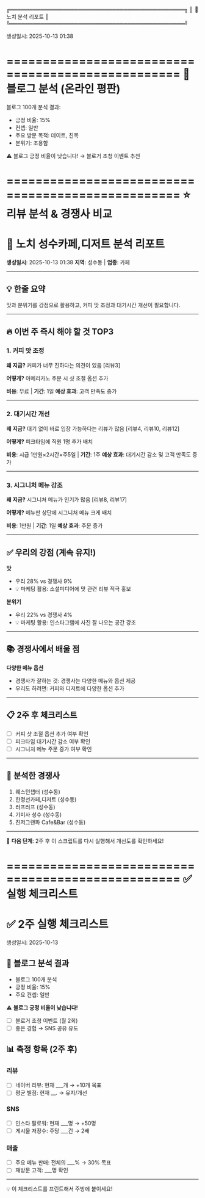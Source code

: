 
╔══════════════════════════════════════════════╗
║       🏪 노치 분석 리포트           ║
╚══════════════════════════════════════════════╝

생성일시: 2025-10-13 01:38


==================================================
📱 블로그 분석 (온라인 평판)
==================================================

블로그 100개 분석 결과:
- 긍정 비율: 15%
- 컨셉: 일반
- 주요 방문 목적: 데이트, 친목
- 분위기: 조용함

⚠️ 블로그 긍정 비율이 낮습니다!
   → 블로거 초청 이벤트 추천


==================================================
⭐ 리뷰 분석 & 경쟁사 비교
==================================================

# 🏪 노치 성수카페,디저트 분석 리포트

**생성일시**: 2025-10-13 01:38
**지역**: 성수동 | **업종**: 카페

---

## 💡 한줄 요약

맛과 분위기를 강점으로 활용하고, 커피 맛 조정과 대기시간 개선이 필요합니다.

---

## 🔥 이번 주 즉시 해야 할 것 TOP3

### 1. 커피 맛 조정

**왜 지금?**
커피가 너무 진하다는 의견이 있음 [리뷰3]

**어떻게?**
아메리카노 주문 시 샷 조절 옵션 추가

**비용**: 무료 | **기간**: 1일
**예상 효과**: 고객 만족도 증가

---

### 2. 대기시간 개선

**왜 지금?**
대기 없이 바로 입장 가능하다는 리뷰가 많음 [리뷰4, 리뷰10, 리뷰12]

**어떻게?**
피크타임에 직원 1명 추가 배치

**비용**: 시급 1만원×2시간×주5일 | **기간**: 1주
**예상 효과**: 대기시간 감소 및 고객 만족도 증가

---

### 3. 시그니처 메뉴 강조

**왜 지금?**
시그니처 메뉴가 인기가 많음 [리뷰8, 리뷰17]

**어떻게?**
메뉴판 상단에 시그니처 메뉴 크게 배치

**비용**: 1만원 | **기간**: 1일
**예상 효과**: 주문 증가

---

## ✅ 우리의 강점 (계속 유지!)

**맛**
- 우리 28% vs 경쟁사 9%
- 💡 마케팅 활용: 소셜미디어에 맛 관련 리뷰 적극 홍보

**분위기**
- 우리 22% vs 경쟁사 4%
- 💡 마케팅 활용: 인스타그램에 사진 잘 나오는 공간 강조

---

## 📚 경쟁사에서 배울 점

**다양한 메뉴 옵션**
- 경쟁사가 잘하는 것: 경쟁사는 다양한 메뉴와 옵션 제공
- 우리도 하려면: 커피와 디저트에 다양한 옵션 추가

---

## 📋 2주 후 체크리스트

- [ ] 커피 샷 조절 옵션 추가 여부 확인
- [ ] 피크타임 대기시간 감소 여부 확인
- [ ] 시그니처 메뉴 주문 증가 여부 확인

---

## 📌 분석한 경쟁사

1. 웨스턴챕터 (성수동)
2. 한정선카페,디저트 (성수동)
3. 러프러프 (성수동)
4. 기미사 성수 (성수동)
5. 진저그랜파 Cafe&Bar (성수동)

---

💾 **다음 단계**: 2주 후 이 스크립트를 다시 실행해서 개선도를 확인하세요!



==================================================
✅ 실행 체크리스트
==================================================


# ✅ 2주 실행 체크리스트

생성일시: 2025-10-13

## 📱 블로그 분석 결과

- 블로그 100개 분석
- 긍정 비율: 15%
- 주요 컨셉: 일반

⚠️ **블로그 긍정 비율이 낮습니다!**
- [ ] 블로거 초청 이벤트 (월 2회)
- [ ] 좋은 경험 → SNS 공유 유도

## 📊 측정 항목 (2주 후)

### 리뷰
- [ ] 네이버 리뷰: 현재 ___개 → +10개 목표
- [ ] 평균 별점: 현재 ___._ → 유지/개선

### SNS
- [ ] 인스타 팔로워: 현재 ___명 → +50명
- [ ] 게시물 저장수: 주당 ___건 → 2배

### 매출
- [ ] 주요 메뉴 판매: 전체의 ___% → 30% 목표
- [ ] 재방문 고객: ___명 확인

---

💡 이 체크리스트를 프린트해서 주방에 붙이세요!


